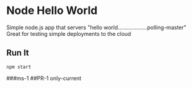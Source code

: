# Node Hello World

Simple node.js app that servers "hello world...................polling-master"
Great for testing simple deployments to the cloud

## Run It

`npm start`

###ms-1
##PR-1 only-current
